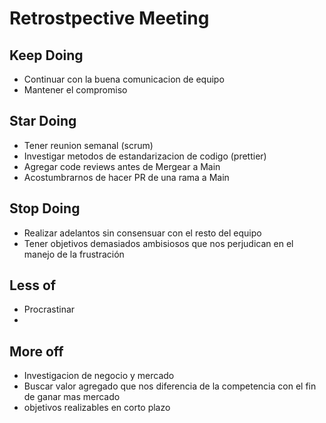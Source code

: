 # Retrostpective Meeting

## Keep Doing

 -  Continuar con la buena comunicacion de equipo
 - Mantener el compromiso

## Star Doing

 - Tener reunion semanal (scrum)
 - Investigar metodos de estandarizacion de codigo (prettier)
 - Agregar code reviews antes de Mergear a Main
 - Acostumbrarnos de hacer PR de una rama a Main
 
 ## Stop Doing 
 
 -  Realizar adelantos sin consensuar con el resto del equipo
 - Tener objetivos demasiados ambisiosos que nos perjudican en el manejo de la frustración
 
 ## Less of
 
 -  Procrastinar
 -  
 
 ## More off
 
 - Investigacion de negocio y mercado
 - Buscar valor agregado que nos diferencia de la competencia con el fin de ganar mas mercado
 - objetivos realizables en corto plazo
